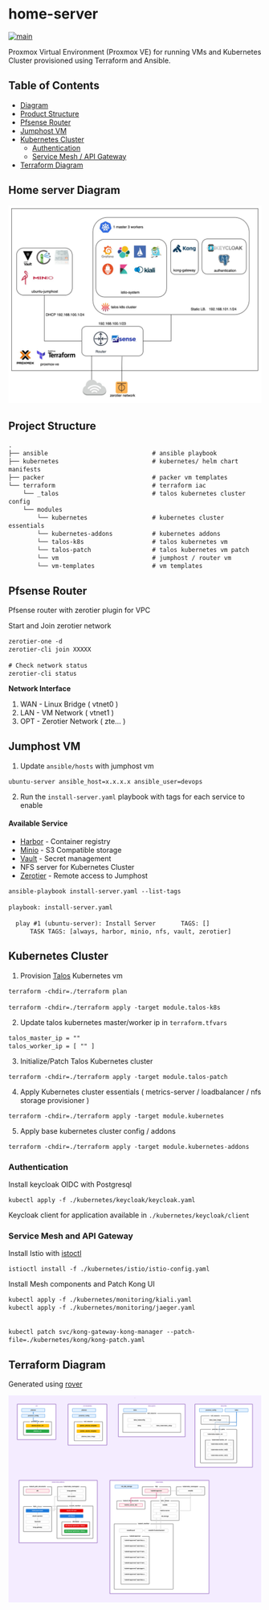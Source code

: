 # home-server

[![main](https://github.com/guyzsarun/home-server/actions/workflows/main.yml/badge.svg)](https://github.com/guyzsarun/home-server/actions/workflows/main.yml)

Proxmox Virtual Environment (Proxmox VE) for running VMs and Kubernetes Cluster provisioned using Terraform and Ansible.


## Table of Contents

- [Diagram](#home-server-diagram)
- [Product Structure](#project-structure)
- [Pfsense Router](#pfsense-router)
- [Jumphost VM](#jumphost-vm)
- [Kubernetes Cluster](#kubernetes-cluster)
  - [Authentication](#authentication)
  - [Service Mesh / API Gateway](#service-mesh-and-api-gateway)
- [Terraform Diagram](#terraform-diagram)


## Home server Diagram

![proxmox](./assets/proxmox.jpg)



## Project Structure
```
.
├── ansible                             # ansible playbook
├── kubernetes                          # kubernetes/ helm chart manifests
├── packer                              # packer vm templates
└── terraform                           # terraform iac
    └── _talos                          # talos kubernetes cluster config
    └── modules                         
        └── kubernetes                  # kubernetes cluster essentials
        └── kubernetes-addons           # kubernetes addons
        └── talos-k8s                   # talos kubernetes vm
        └── talos-patch                 # talos kubernetes vm patch
        └── vm                          # jumphost / router vm
        └── vm-templates                # vm templates
```


## Pfsense Router
Pfsense router with zerotier plugin for VPC

Start and Join zerotier network
```
zerotier-one -d
zerotier-cli join XXXXX

# Check network status
zerotier-cli status
```

**Network Interface**
1. WAN - Linux Bridge ( vtnet0 )
2. LAN - VM Network   ( vtnet1 )
3. OPT - Zerotier Network ( zte... )

## Jumphost VM

1. Update `ansible/hosts` with jumphost vm 

```
ubuntu-server ansible_host=x.x.x.x ansible_user=devops
```

2. Run the `install-server.yaml` playbook with tags for each service to enable

#### Available Service
- [Harbor](https://goharbor.io/) - Container registry
- [Minio](https://min.io/)  - S3 Compatible storage
- [Vault](https://www.hashicorp.com/products/vault)  - Secret management
- NFS server for Kubernetes Cluster
- [Zerotier](https://www.zerotier.com/) - Remote access to Jumphost
```
ansible-playbook install-server.yaml --list-tags

playbook: install-server.yaml

  play #1 (ubuntu-server): Install Server       TAGS: []
      TASK TAGS: [always, harbor, minio, nfs, vault, zerotier]
```


## Kubernetes Cluster
1. Provision [Talos](https://www.talos.dev/) Kubernetes vm

```
terraform -chdir=./terraform plan

terraform -chdir=./terraform apply -target module.talos-k8s
```
2. Update talos kubernetes master/worker ip in `terraform.tfvars` 
```
talos_master_ip = ""
talos_worker_ip = [ "" ]
```
3. Initialize/Patch Talos Kubernetes cluster

```
terraform -chdir=./terraform apply -target module.talos-patch
```
4. Apply Kubernetes cluster essentials ( metrics-server / loadbalancer / nfs storage provisioner )
```
terraform -chdir=./terraform apply -target module.kubernetes
```

5. Apply base kubernetes cluster config / addons
```
terraform -chdir=./terraform apply -target module.kubernetes-addons
```
### Authentication

Install keycloak OIDC with Postgresql
```
kubectl apply -f ./kubernetes/keycloak/keycloak.yaml
```
Keycloak client for application available in `./kubernetes/keycloak/client`

### Service Mesh and  API Gateway

Install Istio with [istoctl](https://istio.io/latest/docs/setup/install/istioctl/)
```
istioctl install -f ./kubernetes/istio/istio-config.yaml 
```
Install Mesh components and Patch Kong UI
```
kubectl apply -f ./kubernetes/monitoring/kiali.yaml 
kubectl apply -f ./kubernetes/monitoring/jaeger.yaml 


kubectl patch svc/kong-gateway-kong-manager --patch-file=./kubernetes/kong/kong-patch.yaml
```

## Terraform Diagram

Generated using [rover](https://github.com/im2nguyen/rover)

![](./assets/terraform.svg)